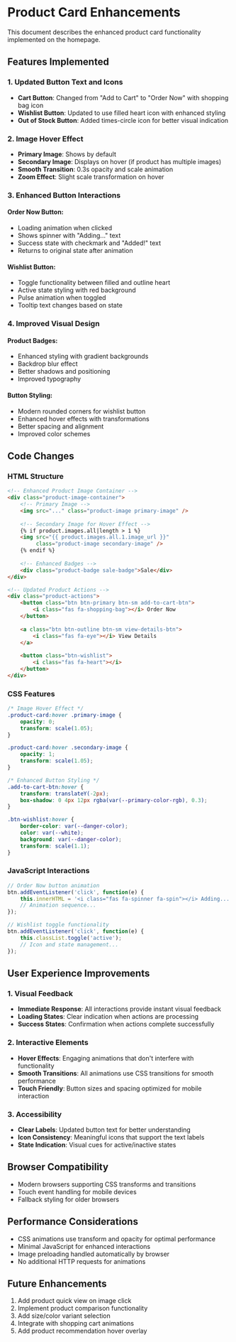 # Product Card Enhancements

This document describes the enhanced product card functionality implemented on the homepage.

## Features Implemented

### 1. Updated Button Text and Icons
- **Cart Button**: Changed from "Add to Cart" to "Order Now" with shopping bag icon
- **Wishlist Button**: Updated to use filled heart icon with enhanced styling
- **Out of Stock Button**: Added times-circle icon for better visual indication

### 2. Image Hover Effect
- **Primary Image**: Shows by default
- **Secondary Image**: Displays on hover (if product has multiple images)
- **Smooth Transition**: 0.3s opacity and scale animation
- **Zoom Effect**: Slight scale transformation on hover

### 3. Enhanced Button Interactions

#### Order Now Button:
- Loading animation when clicked
- Shows spinner with "Adding..." text
- Success state with checkmark and "Added!" text
- Returns to original state after animation

#### Wishlist Button:
- Toggle functionality between filled and outline heart
- Active state styling with red background
- Pulse animation when toggled
- Tooltip text changes based on state

### 4. Improved Visual Design

#### Product Badges:
- Enhanced styling with gradient backgrounds
- Backdrop blur effect
- Better shadows and positioning
- Improved typography

#### Button Styling:
- Modern rounded corners for wishlist button
- Enhanced hover effects with transformations
- Better spacing and alignment
- Improved color schemes

## Code Changes

### HTML Structure
```html
<!-- Enhanced Product Image Container -->
<div class="product-image-container">
    <!-- Primary Image -->
    <img src="..." class="product-image primary-image" />
    
    <!-- Secondary Image for Hover Effect -->
    {% if product.images.all|length > 1 %}
    <img src="{{ product.images.all.1.image_url }}" 
         class="product-image secondary-image" />
    {% endif %}
    
    <!-- Enhanced Badges -->
    <div class="product-badge sale-badge">Sale</div>
</div>

<!-- Updated Product Actions -->
<div class="product-actions">
    <button class="btn btn-primary btn-sm add-to-cart-btn">
        <i class="fas fa-shopping-bag"></i> Order Now
    </button>
    
    <a class="btn btn-outline btn-sm view-details-btn">
        <i class="fas fa-eye"></i> View Details
    </a>
    
    <button class="btn-wishlist">
        <i class="fas fa-heart"></i>
    </button>
</div>
```

### CSS Features
```css
/* Image Hover Effect */
.product-card:hover .primary-image {
    opacity: 0;
    transform: scale(1.05);
}

.product-card:hover .secondary-image {
    opacity: 1;
    transform: scale(1.05);
}

/* Enhanced Button Styling */
.add-to-cart-btn:hover {
    transform: translateY(-2px);
    box-shadow: 0 4px 12px rgba(var(--primary-color-rgb), 0.3);
}

.btn-wishlist:hover {
    border-color: var(--danger-color);
    color: var(--white);
    background: var(--danger-color);
    transform: scale(1.1);
}
```

### JavaScript Interactions
```javascript
// Order Now button animation
btn.addEventListener('click', function(e) {
    this.innerHTML = '<i class="fas fa-spinner fa-spin"></i> Adding...';
    // Animation sequence...
});

// Wishlist toggle functionality
btn.addEventListener('click', function(e) {
    this.classList.toggle('active');
    // Icon and state management...
});
```

## User Experience Improvements

### 1. Visual Feedback
- **Immediate Response**: All interactions provide instant visual feedback
- **Loading States**: Clear indication when actions are processing
- **Success States**: Confirmation when actions complete successfully

### 2. Interactive Elements
- **Hover Effects**: Engaging animations that don't interfere with functionality
- **Smooth Transitions**: All animations use CSS transitions for smooth performance
- **Touch Friendly**: Button sizes and spacing optimized for mobile interaction

### 3. Accessibility
- **Clear Labels**: Updated button text for better understanding
- **Icon Consistency**: Meaningful icons that support the text labels
- **State Indication**: Visual cues for active/inactive states

## Browser Compatibility
- Modern browsers supporting CSS transforms and transitions
- Touch event handling for mobile devices
- Fallback styling for older browsers

## Performance Considerations
- CSS animations use transform and opacity for optimal performance
- Minimal JavaScript for enhanced interactions
- Image preloading handled automatically by browser
- No additional HTTP requests for animations

## Future Enhancements
1. Add product quick view on image click
2. Implement product comparison functionality
3. Add size/color variant selection
4. Integrate with shopping cart animations
5. Add product recommendation hover overlay